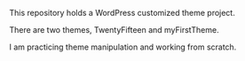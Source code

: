This repository holds a WordPress customized theme project. <br>

There are two themes, TwentyFifteen and myFirstTheme. <br>

I am practicing theme manipulation and working from scratch.

